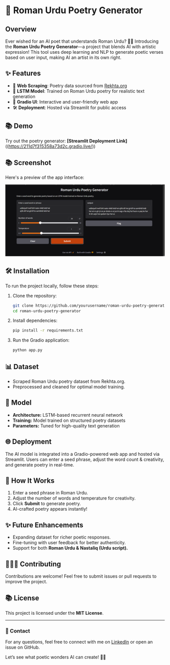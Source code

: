 # 🌟 Roman Urdu Poetry Generator

## Overview
Ever wished for an AI poet that understands Roman Urdu? 🎨🌟 Introducing the **Roman Urdu Poetry Generator**—a project that blends AI with artistic expression! This tool uses deep learning and NLP to generate poetic verses based on user input, making AI an artist in its own right.

## ✨ Features
- 🔄 **Web Scraping**: Poetry data sourced from [Rekhta.org](http://rekhta.org/)
- 🧠 **LSTM Model**: Trained on Roman Urdu poetry for realistic text generation
- 📲 **Gradio UI**: Interactive and user-friendly web app
- 🛠️ **Deployment**: Hosted via Streamlit for public access

## 📚 Demo
Try out the poetry generator: **[Streamlit Deployment Link]** ((https://211d7f315358a73d2c.gradio.live/))

## 📚 Screenshot
Here's a preview of the app interface:

![Poetry Generator Screenshot](pic.png)

## 🛠 Installation
To run the project locally, follow these steps:

1. Clone the repository:
   ```bash
   git clone https://github.com/yourusername/roman-urdu-poetry-generator.git
   cd roman-urdu-poetry-generator
   ```

2. Install dependencies:
   ```bash
   pip install -r requirements.txt
   ```

3. Run the Gradio application:
   ```bash
   python app.py
   ```

## 📊 Dataset
- Scraped Roman Urdu poetry dataset from Rekhta.org.
- Preprocessed and cleaned for optimal model training.

## 🤖 Model
- **Architecture:** LSTM-based recurrent neural network
- **Training:** Model trained on structured poetry datasets
- **Parameters:** Tuned for high-quality text generation

## 🌐 Deployment
The AI model is integrated into a Gradio-powered web app and hosted via Streamlit. Users can enter a seed phrase, adjust the word count & creativity, and generate poetry in real-time.

## 🔄 How It Works
1. Enter a seed phrase in Roman Urdu.
2. Adjust the number of words and temperature for creativity.
3. Click **Submit** to generate poetry.
4. AI-crafted poetry appears instantly!

## ✨ Future Enhancements
- Expanding dataset for richer poetic responses.
- Fine-tuning with user feedback for better authenticity.
- Support for both **Roman Urdu & Nastaliq (Urdu script).**

## 👨‍👩‍👦 Contributing
Contributions are welcome! Feel free to submit issues or pull requests to improve the project.

## 📚 License
This project is licensed under the **MIT License**.

---
### 👥 Contact
For any questions, feel free to connect with me on [LinkedIn](https://www.linkedin.com/in/saadnadeem07/) or open an issue on GitHub.

Let’s see what poetic wonders AI can create! 🎨💭

